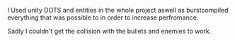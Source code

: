 I Used unity DOTS and entities in the whole project aswell as burstcompiled everything that was possible to in order to increase perfromance.

Sadly I couldn't get the collision with the bullets and enemies to work.

